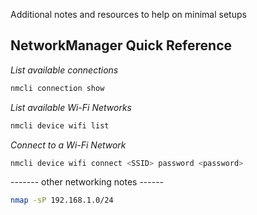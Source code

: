 Additional notes and resources to help on minimal setups


## NetworkManager Quick Reference

*List available connections*
```bash
nmcli connection show
```

*List available Wi-Fi Networks*
```bash
nmcli device wifi list
```

*Connect to a Wi-Fi Network*
```bash
nmcli device wifi connect <SSID> password <password>
```

------- other networking notes ------

```bash
nmap -sP 192.168.1.0/24 
```

